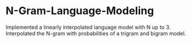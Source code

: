 # N-Gram-Language-Modeling
Implemented a linearly interpolated language model with N up to 3. Interpolated the N-gram with probabilities of a trigram and bigram model.

